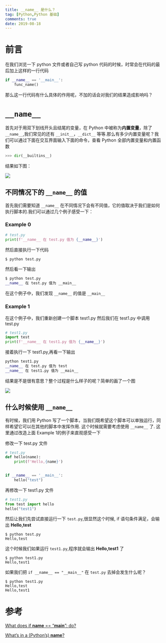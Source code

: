 ```yaml
---
title: __name__ 是什么？
tag: [Python,Python 基础]
comments: true
date: 2019-08-18
---
```




# 前言

在我们浏览一下 python 文件或者自己写 python 代码的时候，时常会在代码的最后加上这样的一行代码

```python
if __name__ == '__main__':
    func_name() 
```

那么这一行代码有什么具体的作用呢，不加的话会对我们的结果造成影响吗？


# `__name__`

首先对于用双下划线开头且结尾的变量，在 Python 中被称为**内置变量**，除了 `__name__`,我们常见的还有 `__init__`，`__dict__` 等等.那么有多少内置变量呢？我们可以通过下面在交互界面输入下面的命令，查看 Python 全部内置变量和内置函数

```python
>>> dir(__builtins__)
```

结果如下图：

![](http://ww1.sinaimg.cn/large/006wYWbGly1g63l5c96t6j30vo0pqkjl.jpg)

## 不同情况下的 `__name__` 的值 

首先我们需要知道 `__name__` 在不同情况下会有不同值，它的值取决于我们是如何执行脚本的.我们可以通过几个例子感受一下：

### Example 0

```python
# test.py
print(f'__name__ 在 test.py 值为 {__name__}')
```

然后直接执行一下代码

```python
$ python test.py
```

然后看一下输出

```python
$ python test.py 
__name__ 在 test.py 值为 __main__
```

在这个例子中，我们发现 `__name__` 的值是 `__main__`

### Example 1

在这个例子中，我们重新创建一个脚本 test1.py 然后我们在 test1.py 中调用 test.py

```python
# test1.py
import test
print(f'__name__ 在 test1.py 值为 {__name__}')
```

接着执行一下 test1.py,再看一下输出

```python
python test1.py 
__name__ 在 test.py 值为 test
__name__ 在 test1.py 值为 __main__
```

结果是不是很有意思？整个过程是什么样子的呢？简单的画了一个图

![](http://ww1.sinaimg.cn/large/006wYWbGly1g63l5rf79kj30q60e174f.jpg)


## 什么时候使用 `__name__`

有时候，我们用 Python 写了一个脚本，当我们既希望这个脚本可以单独运行，同样希望它可以在其他的脚本中发挥作用. 这个时候就需要考虑使用 `__name__` 了. 这里通过改造上面 Example 1的例子来直观感受一下

修改一下 test.py 文件
```python
# test.py
def hello(name):
    print(f'Hello,{name}')
 

if __name__ == '__main__':
    hello("test")
```

再修改一下 test1.py 文件

```python
# test1.py
from test import hello
hello("test1")
```

然后让我们先尝试直接运行一下 `test.py`,很显然这个时候, if 语句条件满足，会输出 **Hello,test**

```
$ python test.py 
Hello,test
```

这个时候我们如果运行 `test1.py`,程序就会输出 **Hello,test1** 了

```
$ python test1.py 
Hello,test1
```

如果我们把 `if __name__ == "__main__"` 在 `test.py` 去掉会发生什么呢？

```
$ python test1.py 
Hello,test
Hello,test1
```

# 参考

[What does if __name__ == “__main__”: do?](https://stackoverflow.com/questions/419163/what-does-if-name-main-do)

[What’s in a (Python’s) __name__?](https://medium.com/free-code-camp/whats-in-a-python-s-name-506262fe61e8)